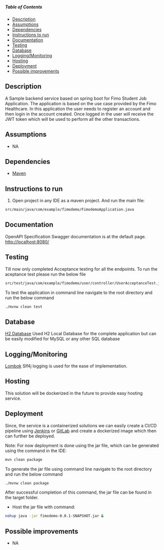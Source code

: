 ##### Table of Contents
* [Description](#description)  
* [Assumptions](#assumptions)  
* [Dependencies](#dependencies)  
* [Instructions to run](#instructions-to-run)  
* [Documentation](#documentation)  
* [Testing](#testing)  
* [Database](#database)  
* [Logging/Monitoring](#loggingmonitoring)  
* [Hosting](#hosting)  
* [Deployment](#deployment)  
* [Possible improvements](#possible-improvements)  

<a name="description"></a>
## Description
A Sample backend service based on spring boot for Fimo Student Job Application. The application is based on the use case provided by the Fimo Healthcare. In this application the user needs to register an account and then login in the account created. Once logged in the user will receive the JWT token which will be used to perform all the other transactions. 

<a name="assumptions"></a>
## Assumptions
* NA

<a name="dependencies"></a>
## Dependencies
* [Maven](https://maven.apache.org/)

<a name="instructions-to-run"></a>
## Instructions to run
1. Open project in any IDE as a maven project. And run the main file:
```bash
src/main/java/com/example/fimodemo/FimodemoApplication.java
``` 

<a name="documentation"></a>
## Documentation
OpenAPI Specification Swagger documentation is at the default page.  
[http://localhost:8080/](http://localhost:8080/)


<a name="testing"></a>
## Testing
Till now only completed Acceptance testing for all the endpoints. To run the aceptance test please run the below file
```bash
src/test/java/com/example/fimodemo/user/controller/UserAcceptanceTest.java
``` 

To test the application in command line navigate to the root directory and run the below command
```bash
./mvnw clean test
```


<a name="database"></a>
## Database
[H2 Database](https://www.h2database.com/)
Used H2 Local Database for the complete application but can be easily modified for MySQL or any other SQL database


<a name="loggingmonitoring"></a>
## Logging/Monitoring
[Lombok](https://projectlombok.org/) Slf4j logging is used for the ease of implementation.

<a name="hosting"></a>
## Hosting
This solution will be dockerized in the future to provide easy hosting service.

<a name="deployment"></a>
## Deployment
Since, the service is a containerized solutions we can easily create a CI/CD pipeline using [Jenkins](https://www.jenkins.io/)
or [GitLab](https://docs.gitlab.com/ee/ci/) and create a dockerized image which then can further be deployed.

Note: For now deployment is done using the jar file, which can be generated using the command in the IDE:
```bash
mvn clean package
```

To generate the jar file using command line navigate to the root directory and run the below command
```bash
./mvnw clean package
```

After successful completion of this command, the jar file can be found in the target folder.

* Host the jar file with command:
```bash
nohup java -jar fimodemo-0.0.1-SNAPSHOT.jar &
```

<a name="possible-improvements"></a>
## Possible improvements
* NA
